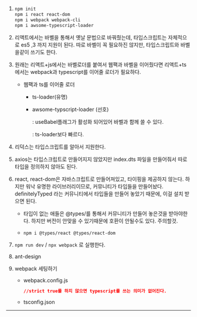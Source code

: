 1. ```bash
   npm init
   npm i react react-dom
   npm i webpack webpack-cli
   npm i awsome-typescript-loader
   ```

   

2. 리액트에서는 바벨을 통해서 옛날 문법으로 바꿔줬는데, 타입스크립트는 자체적으로 es5 ,3 까지 지원이 된다. 따로 바벨이 꼭 필요하진 않지만, 타입스크립트와 바벨을같이 쓰기도 한다. 

3. 원래는 리액트+js에서는 바벨로더를 붙여서 웹팩과 바벨을 이어줬다면 리액트+ts 에서는 webpack과 typescript를 이어줄 로더가 필요하다.  

   - 웹팩과 ts를 이어줄 로더 

     - ts-loader(유명)

     - awsome-typscript-loader (선호)

       : useBabel플래그가 활성화 되어있어 바벨과 함께 쓸 수 있다. 

       : ts-loader보다 빠르다. 

3. 리덕스는 타입스크립트를 알아서 지원한다. 

4. axios는 타입스크립트로 만들어지지 않았지만 index.dts 파일을 만들어줘서 따로 타입을 정의하지 않아도 된다. 

5. react, react-dom은 자바스크립트로 만들어져있고, 타이핑을 제공하지 않는다. 하지만 워낙 유명한 라이브러리이므로, 커뮤니티가 타입들을 만들어놨다. definitelyTyped 라는 커뮤니티에서 타입들을 만들어 놓았기 때문에, 이걸 설치 받으면 된다. 

   - 타입이 없는 애들은 @types/를 통해서 커뮤니티가 만들어 놓은것을 받아야한다. 하지만 버전이 안맞을 수 있기때문에 호환이 안될수도 있다. 주의할것.

   - `npm i @types/react @types/react-dom`

6. `npm run dev` / `npx webpack`  로 실행한다. 

7. ant-design

8. webpack 세팅하기 

   * webpack.config.js 

     ```json
     //strict true를 하지 않으면 typescript를 쓰는 의미가 없어진다. 
     
     ```

     

   * tsconfig.json



---

